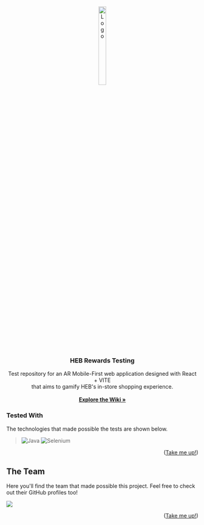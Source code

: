 <a name="readme-top"></a>
<!-- Test -->
<!-- Test hola -->
<!-- PROJECT LOGO -->
<br />
<div align="center">
  <a target="_blank" href="https://github.com/Axel3246/HebRew">
    <img src="https://github.com/Axel3246/HebRew/blob/main/src/assets/img/repo/logokoop2.png?raw=true" alt="Logo" width="20%" height="23%">
  </a>

<h3 align="center">HEB Rewards Testing</h3>

  <p align="center">
    Test repository for an AR Mobile-First web application designed with React + VITE <br>
    that aims to gamify HEB's in-store shopping experience.
    <br /><br />
    <a target="_blank" href="https://github.com/Axel3246/HebRew/wiki"><strong>Explore the Wiki »</strong></a>
    <!-- DESCOMENTAR DESPUES -->
    <!--<br />-->
    <!--<a target="_blank" href="https://drive.google.com/file/d/1x1VTxBMP88dZhI_Mhj-ZAJsGYBUmotuv/view?usp=share_link">View Live Demo</a>-->
  </p>
</div>

### Tested With
The technologies that made possible the tests are shown below.

> ![Java](https://img.shields.io/badge/java-%23ED8B00.svg?style=for-the-badge&logo=openjdk&logoColor=white)
> ![Selenium](https://img.shields.io/badge/-selenium-%43B02A?style=for-the-badge&logo=selenium&logoColor=white)

<p align="right">(<a href="#readme-top">Take me up!</a>)</p>

<!-- CONTRIBUTING -->
## The Team

Here you'll find the team that made possible this project. Feel free to check out their GitHub profiles too!

<a href="https://github.com/axel3246/WiKoopa/graphs/contributors">
  <img src="https://contrib.rocks/image?repo=axel3246/WiKoopa" />
</a>

<p align="right">(<a href="#readme-top">Take me up!</a>)</p>
